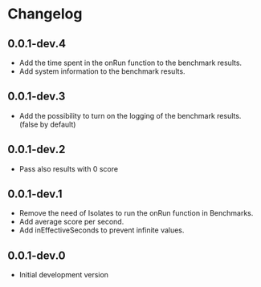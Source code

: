 # Changelog

## 0.0.1-dev.4

- Add the time spent in the onRun function to the benchmark results.
- Add system information to the benchmark results.

## 0.0.1-dev.3

- Add the possibility to turn on the logging of the benchmark results. (false by default)

## 0.0.1-dev.2

- Pass also results with 0 score

## 0.0.1-dev.1

- Remove the need of Isolates to run the onRun function in Benchmarks.
- Add average score per second.
- Add inEffectiveSeconds to prevent infinite values.

## 0.0.1-dev.0

- Initial development version
